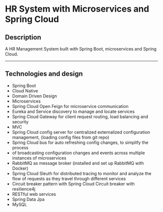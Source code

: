 # HR System with Microservices and Spring Cloud


## Description

A HR Management System built with Spring Boot, microservices and Spring Cloud.

---

## Technologies and design

- Spring Boot
- Cloud Native 
- Domain Driven Design
- Microservices
- Spring Cloud Open Feign for microservice communication
- Eureka and Service discovery to manage and locate services
- Spring Cloud Gateway for client request routing, load balancing and security
- MVC
- Spring Cloud config server for centralized externalized configuration management,
  (loading config files from git repo)
- Spring Cloud bus for auto refreshing config changes, to simplify the process 
- of broadcasting configuration changes and events across multiple instances of microservices
- RabbitMQ as message broker (installed and set up RabbitMQ with Docker)
- Spring Cloud Sleuth for distributed tracing to monitor and analyze the flow of requests as they travel through different services
- Circuit breaker pattern with Spring Cloud Circuit breaker with resilience4j
- RESTful web services
- Spring Data Jpa
- MySQL
